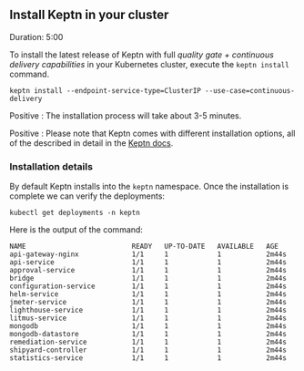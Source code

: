 
## Install Keptn in your cluster
Duration: 5:00

To install the latest release of Keptn with full _quality gate + continuous delivery capabilities_ in your Kubernetes cluster, execute the `keptn install` command.

<!-- bash 
echo "{}" > creds.json
 
keptn install --endpoint-service-type=ClusterIP --use-case=continuous-delivery -c ./creds.json
-->

```
keptn install --endpoint-service-type=ClusterIP --use-case=continuous-delivery
```

<!-- bash verify_test_step $? "keptn install failed" -->

Positive
: The installation process will take about 3-5 minutes.

Positive
: Please note that Keptn comes with different installation options, all of the described in detail in the [Keptn docs](https://keptn.sh/docs/0.10.x/operate/install/).

### Installation details 

By default Keptn installs into the `keptn` namespace. Once the installation is complete we can verify the deployments:

<!-- command -->
```
kubectl get deployments -n keptn
```

Here is the output of the command:

```
NAME                          READY   UP-TO-DATE   AVAILABLE   AGE
api-gateway-nginx             1/1     1            1           2m44s
api-service                   1/1     1            1           2m44s
approval-service              1/1     1            1           2m44s
bridge                        1/1     1            1           2m44s
configuration-service         1/1     1            1           2m44s
helm-service                  1/1     1            1           2m44s
jmeter-service                1/1     1            1           2m44s
lighthouse-service            1/1     1            1           2m44s
litmus-service                1/1     1            1           2m44s
mongodb                       1/1     1            1           2m44s
mongodb-datastore             1/1     1            1           2m44s
remediation-service           1/1     1            1           2m44s
shipyard-controller           1/1     1            1           2m44s
statistics-service            1/1     1            1           2m44s
```




